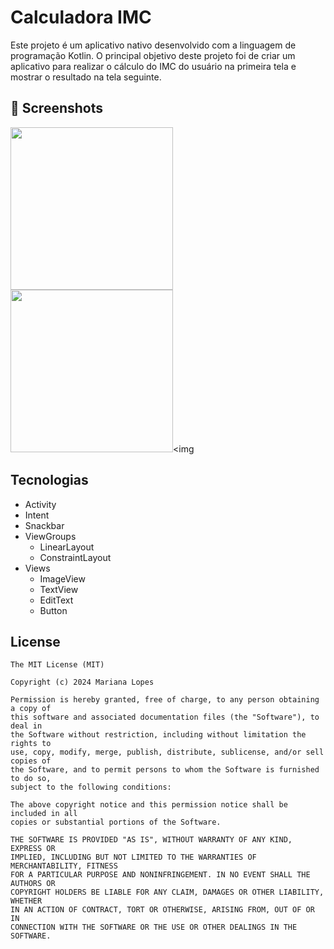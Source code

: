 # Calculadora IMC
Este projeto é um aplicativo nativo desenvolvido com a linguagem de programação Kotlin. O principal objetivo deste projeto foi de criar um aplicativo para realizar o cálculo do IMC do usuário na primeira tela e mostrar o resultado na tela seguinte.

## :camera_flash: Screenshots
<!-- You can add more screenshots here if you like -->
<img src="https://github.com/user-attachments/assets/b19d738b-4d84-4d9d-82c8-460be1fb5c1c" width=260/><img src="https://github.com/user-attachments/assets/75f28734-5522-4797-9f80-bc68fe299be0" width=260/><img

## Tecnologias
- Activity
- Intent
- Snackbar
- ViewGroups
  - LinearLayout
  - ConstraintLayout
- Views
  - ImageView
  - TextView
  - EditText
  - Button

## License
```
The MIT License (MIT)

Copyright (c) 2024 Mariana Lopes

Permission is hereby granted, free of charge, to any person obtaining a copy of
this software and associated documentation files (the "Software"), to deal in
the Software without restriction, including without limitation the rights to
use, copy, modify, merge, publish, distribute, sublicense, and/or sell copies of
the Software, and to permit persons to whom the Software is furnished to do so,
subject to the following conditions:

The above copyright notice and this permission notice shall be included in all
copies or substantial portions of the Software.

THE SOFTWARE IS PROVIDED "AS IS", WITHOUT WARRANTY OF ANY KIND, EXPRESS OR
IMPLIED, INCLUDING BUT NOT LIMITED TO THE WARRANTIES OF MERCHANTABILITY, FITNESS
FOR A PARTICULAR PURPOSE AND NONINFRINGEMENT. IN NO EVENT SHALL THE AUTHORS OR
COPYRIGHT HOLDERS BE LIABLE FOR ANY CLAIM, DAMAGES OR OTHER LIABILITY, WHETHER
IN AN ACTION OF CONTRACT, TORT OR OTHERWISE, ARISING FROM, OUT OF OR IN
CONNECTION WITH THE SOFTWARE OR THE USE OR OTHER DEALINGS IN THE SOFTWARE.
```
